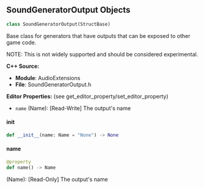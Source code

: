 ## SoundGeneratorOutput Objects

```python
class SoundGeneratorOutput(StructBase)
```

Base class for generators that have outputs that can be exposed to other game code.

NOTE: This is not widely supported and should be considered experimental.

**C++ Source:**

- **Module**: AudioExtensions
- **File**: SoundGeneratorOutput.h

**Editor Properties:** (see get_editor_property/set_editor_property)

- ``name`` (Name):  [Read-Write] The output's name

<a id="unreal.SoundGeneratorOutput.__init__"></a>

#### __init__

```python
def __init__(name: Name = "None") -> None
```

<a id="unreal.SoundGeneratorOutput.name"></a>

#### name

```python
@property
def name() -> Name
```

(Name):  [Read-Only] The output's name

<a id="unreal.AudioParameter"></a>